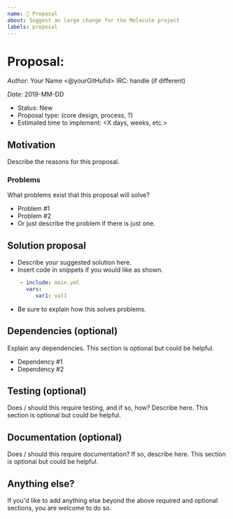 ```yaml
---
name: 📝 Proposal
about: Suggest an large change for the Molecule project
labels: proposal
---
```



# Proposal: <proposal name>

*Author*: Your Name <@yourGitHufid> IRC: handle (if different)

*Date*: 2019-MM-DD

- Status: New
- Proposal type: (core design, process, ?)
- Estimated time to implement: <X days, weeks, etc.>


## Motivation

Describe the reasons for this proposal.

### Problems

What problems exist that this proposal will solve?
- Problem #1
- Problem #2
- Or just describe the problem if there is just one.

## Solution proposal

- Describe your suggested solution here.
- Insert code in snippets if you would like as shown.
```yaml
    - include: main.yml
      vars:
         var1: val1
```
- Be sure to explain how this solves problems.

## Dependencies (optional)

Explain any dependencies. This section is optional but could be helpful.
- Dependency #1
- Dependency #2

## Testing (optional)

Does / should this require testing, and if so, how? Describe here. This section is optional but could be helpful.

## Documentation (optional)

Does / should this require documentation? If so, describe here. This section is optional but could be helpful.

## Anything else?

If you'd like to add anything else beyond the above required and optional sections, you are welcome to do so.
